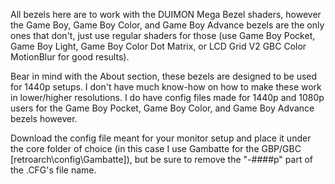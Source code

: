 All bezels here are to work with the DUIMON Mega Bezel shaders, however the Game Boy, Game Boy Color, and Game Boy Advance bezels are the only ones that don't, just use regular shaders for those (use Game Boy Pocket, Game Boy Light, Game Boy Color Dot Matrix, or LCD Grid V2 GBC Color MotionBlur for good results).

Bear in mind with the About section, these bezels are designed to be used for 1440p setups.  I don't have much know-how on how to make these work in lower/higher resolutions.  I do have config files made for 1440p and 1080p users for the Game Boy Pocket, Game Boy Color, and Game Boy Advance bezels however.

Download the config file meant for your monitor setup and place it under the core folder of choice (in this case I use Gambatte for the GBP/GBC [retroarch\config\Gambatte]), but be sure to remove the "-####p" part of the .CFG's file name.
